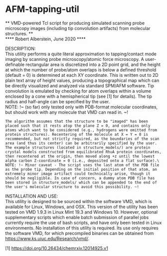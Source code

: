 # AFM-tapping-util
** VMD-powered Tcl script for producing simulated scanning probe microscopy images (including tip convolution artifacts) from molecular structures. **\
**** Robert Alberstein, June 2020 ****

DESCRIPTION:\
    This utility performs a quite literal approximation to tapping/contact mode imaging by scanning probe microscopy/atomic force microscopy. A user-definable rectangular area is discretized into a 2D point grid, and the height at which the number of probe/atom overlaps is below a defined threshold (default = 0) is determined at each XY coordinate. This is written out to 2D plain text array of height values, producing a topographical map which can be directly visualized and analyzed via standard SPM/AFM software. Tip convolution is emulated by checking for atom overlaps within a volume enclosed by a cone with a hemispherical tip (see [1] for details). The tip radius and half-angle can be specified by the user.\
    NOTE: !~ (so far) only tested only with PDB-format molecular coordinates, but should work with any molecule that VMD can read in. ~!

    The algorithm assumes that the structure to be "imaged" has been placed such that it rests atop the plane Z = 0, and contains only atoms which want to be considered (e.g., hydrogens were omitted from protein structures). Recentering of the molecule at X = Y = 0 is recommended, but not strictly required, as the boundaries of the scan area (and thus its center) can be arbitrarily specified by the user. The example structures (located in structure_models/) are protein crystal models constructed from equilibrated RhuA protein coordinates, then recentered at the origin, then moved along +z until the lowest alpha carbon Z-coordinate = 0 (i.e., deposited onto a flat surface).\
    NOTE: !~ Minor caveat - The script uses the last atom of the PDB file as the probe tip. Depending on the initial position of that atom, an extremely minor image artifact could technically arise, though it should be negligible. In case of concern, a dummy atom PDB file has been stored in structure_models/ which can be appended to the end of the user's molecular structure to avoid this possibility. ~!


INSTALLATION AND USE:\
    This utility is designed to be sourced within the software VMD, which is available for Linux, Windows, and OSX. This version of the utility has been tested on VMD 1.9.3 in Linux Mint 19.3 and Windows 10. However, optional supplementary scripts which enable batch submission of parallel jobs currently require the use of bash scripts, and have only been tested in Linux environments. No installation of this utility is required. Its use only requires the software VMD, for which precompiled binaries can be obtained from https://www.ks.uiuc.edu/Research/vmd/.



[1] https://doi.org/10.26434/chemrxiv.12014925.v1
